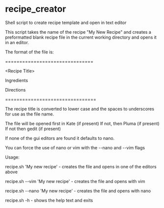 # recipe_creator
Shell script to create recipe template and open in text editor

This script takes the name of the recipe "My New Recipe" and creates a preformatted blank
recipe file in the current working directory and opens it in an editor.

The format of the file is:

===============================

\<Recipe Title\>

Ingredients

Directions

================================

The recipe title is converted to lower case and the spaces to underscores for use as the file name.

The file will be opened first in Kate (if present) 
If not, then Pluma (if present)
If not then gedit (if present)

If none of the gui editors are found it defaults to nano.

You can force the use of nano or vim with the --nano and --vim flags

Usage:

recipe.sh 'My new recipe' - creates the file and opens in one of the editors above

recipe.sh --vim 'My new recipe' - creates the file and opens with vim

recipe.sh --nano 'My new recipe' - creates the file and opens with nano

recipe.sh -h - shows the help text and exits
